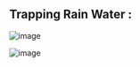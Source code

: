 ## Trapping Rain Water :

![image](https://user-images.githubusercontent.com/23376002/174124528-c609c63b-a3a5-4704-acff-4b030f6dbb94.png)

![image](https://user-images.githubusercontent.com/23376002/174124615-bf74afba-e285-4f12-82a7-06e4d95a18e7.png)




